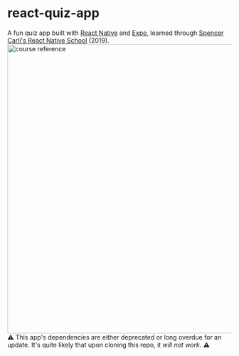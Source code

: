 # react-quiz-app
A fun quiz app built with [React Native](https://reactnative.dev/) and [Expo](https://expo.dev/), learned through [Spencer Carli's React Native School](learn.reactnativeschool.com) (2019).  
<img src="https://reactnativeschool.com/static/825e405bb85b876f1dc29bad7c607d04/3c492/reference.png" alt="course reference" width="650"/>  
⚠️ This app's dependencies are either deprecated or long overdue for an update. It's quite likely that upon cloning this repo, it _will not work._ ⚠️
